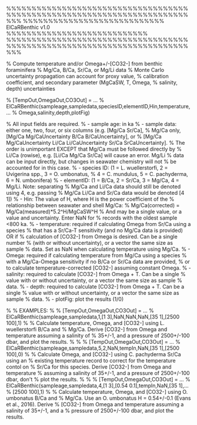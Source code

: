 %%%%%%%%%%%%%%%%%%%%%%%%%%%%%%%%%%%%%%%%%%%%%%%%%%%%%%%%%%%%%%%%%%%%%%%%%%%
%%%%%%%%%%%%%%%%%%%%%%%%%%%% ElCaRBenthic v1.0 %%%%%%%%%%%%%%%%%%%%%%%%%%%%
%%%%%%%%%%%%%%%%%%%%%%%%%%%%%%%%%%%%%%%%%%%%%%%%%%%%%%%%%%%%%%%%%%%%%%%%%%%

% Compute temperature and/or Omega+/-[CO32-] from benthic foraminifera
% Mg/Ca, B/Ca, Sr/Ca, or Mg/Li data
% Monte Carlo uncertainty propagation can account for proxy value, 
% calibration coefficient, and secondary parameter (MgCaSW, T, Omega, 
% salinity, depth) uncertainties

% [TempOut,OmegaOut,CO3Out] = ...
%    ElCaRBenthic(sampleage,sampledata,speciesID,elementID,Hin,temperature,...
%    Omega,salinity,depth,plotFig)

% All input fields are required.
% - sample age: in ka
% - sample data: either one, two, four, or six columns (e.g. [Mg/Ca Sr/Ca], 
%   Mg/Ca only, [Mg/Ca Mg/CaUncertainty B/Ca B/CaUncertainty], or 
%   [Mg/Ca Mg/CaUncertainty Li/Ca Li/CaUncertainty Sr/Ca SrCaUncertainty]. 
%   The order is unimportant EXCEPT that Mg/Ca must be followed directly by
%   Li/Ca (rowise), e.g. [Li/Ca Mg/Ca Sr/Ca] will cause an error. Mg/Li
%   data can be input directly, but changes in seawater chemistry will not
%   be accounted for in this case.
% - species ID: (1 = L. wuellerstorfi, 2 = Uvigerina spp., 3 = O. umbonatus, 
%   4 = C. mundulus, 5 = C. pachyderma, 6 = N. umbonifera)
% - elementID: (1 = B/Ca, 2 = Sr/Ca, 3 = Mg/Ca, 4 = Mg/Li. Note: separating 
%   Mg/Ca and Li/Ca data should still be denoted using 4, e.g. passing 
%   Mg/Ca Li/Ca and Sr/Ca data would be denoted [4 1])
% - Hin: The value of H, where H is the power coefficient of the 
%   relationship between seawater and shell Mg/Ca:
%       Mg/Ca(corrected) = Mg/Ca(measured)*5.2^H/MgCaSW^H
%   And may be a single value, or a value and uncertainty. Enter NaN for
%   records with the oldest sample <800 ka.
% - temperature: required if calculating Omega from Sr/Ca using a species
%   that has a Sr/Ca-T sensitivity (and no Mg/Ca data is provided) OR if 
%   calculation of [CO32-] from Omega is desired. Can be a single number 
%   (with or without uncertainty), or a vector the same size as sample
%   data. Set as NaN when calculating temperature using Mg/Ca.
% - Omega: required if calculating temperature from Mg/Ca using a species
%   with a Mg/Ca-Omega sensitivity if no B/Ca or Sr/Ca data are provided,
%   or to calculate temperature-corrected [CO32-] assuming constant Omega.
% - salinity: required to calculate [CO32-] from Omega + T. Can be a single
%   value with or without uncertainty, or a vector the same size as sample
%   data.
% - depth: required to calculate [CO32-] from Omega + T. Can be a single
%   value with or without uncertainty, or a vector the same size as sample
%   data.
% - plotFig: plot the results (1/0)

%
% EXAMPLES:
%
% [TempOut,OmegaOut,CO3Out] = ...
%    ElCaRBenthic(sampleage,sampledata,1,[1 3],NaN,NaN,NaN,[35 1],[2500 100],1)
%
% Calculate temperature, Omega, and [CO32-] using L. wuellerstorfi B/Ca and
% Mg/Ca. Derive [CO32-] from Omega and temperature assuming a salinity of
% 35+/-1, and a pressure of 2500+/-100 dbar, and plot the results.
%
%
% [TempOut,OmegaOut,CO3Out] = ...
%    ElCaRBenthic(sampleage,sampledata,5,2,NaN,tempIn,NaN,[35 1],[2500 100],0)
%
% Calculate Omega, and [CO32-] using C. pachyderma Sr/Ca using an
% existing temperature record to correct for the temperature contol on 
% Sr/Ca for this species. Derive [CO32-] from Omega and temperature 
% assuming a salinity of 35+/-1, and a pressure of 2500+/-100 dbar, don't 
% plot the results.
%
%
% [TempOut,OmegaOut,CO3Out] = ...
%    ElCaRBenthic(sampleage,sampledata,4,[1 3],[0.54 0.1],tempIn,NaN,[35 1],...
%    [2500 100],1)
%
% Calculate temperature, Omega, and [CO32-] using O. umbonatus B/Ca and 
% Mg/Ca. Use an O. umbonatus H = 0.54+/-0.1 (Evans et al., 2016). Derive 
% [CO32-] from Omega and temperature assuming a salinity of 35+/-1, and a 
% pressure of 2500+/-100 dbar, and plot the results.
